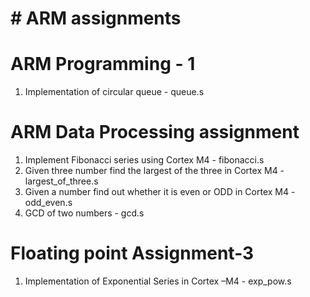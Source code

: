 # # ARM assignments

# ARM Programming - 1
 1. Implementation of circular queue - queue.s

# ARM Data Processing assignment
 1. Implement Fibonacci  series using Cortex M4 - fibonacci.s
 2. Given three number find the largest of the three in Cortex M4 - largest_of_three.s
 3.  Given a number find out whether it is even or ODD in Cortex M4 - odd_even.s
 4. GCD of two numbers - gcd.s

# Floating point Assignment-3
 1. Implementation of Exponential Series  in Cortex –M4  - exp_pow.s  
 
 
